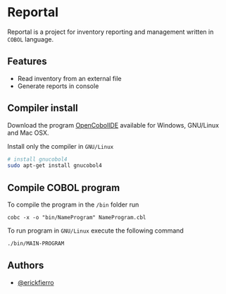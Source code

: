 
# Reportal

Reportal is a project for inventory reporting and management written in `COBOL` language.
## Features

- Read inventory from an external file
- Generate reports in console

## Compiler install

Download the program [OpenCobolIDE](https://launchpad.net/cobcide/+download) available for Windows, GNU/Linux and Mac OSX.

Install only the compiler in `GNU/Linux`

```bash
# install gnucobol4
sudo apt-get install gnucobol4
```

## Compile COBOL program

To compile the program in the `/bin` folder run
```
cobc -x -o "bin/NameProgram" NameProgram.cbl
```

To run program in `GNU/Linux` execute the following command

```bash
./bin/MAIN-PROGRAM
```
## Authors

- [@erickfierro](https://github.com/erickfierro)
